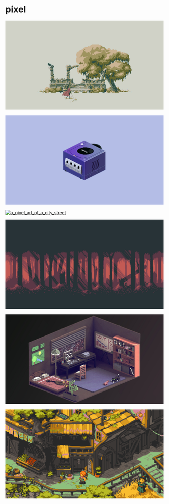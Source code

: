 # pixel

<a href="a_pixel_art_of_a_person_walking_by_a_building.jpg"><img alt="a_pixel_art_of_a_person_walking_by_a_building" src="a_pixel_art_of_a_person_walking_by_a_building.jpg"></a>

<a href="a_purple_cube_with_a_black_circle_and_buttons.jpg"><img alt="a_purple_cube_with_a_black_circle_and_buttons" src="a_purple_cube_with_a_black_circle_and_buttons.jpg"></a>

<a href="a_pixel_art_of_a_city_street.png"><img alt="a_pixel_art_of_a_city_street" src="a_pixel_art_of_a_city_street.png"></a>

<a href="a_video_game_screen_with_trees_and_bushes.jpg"><img alt="a_video_game_screen_with_trees_and_bushes" src="a_video_game_screen_with_trees_and_bushes.jpg"></a>

<a href="a_computer_room_with_a_desk_and_a_computer_monitor.jpg"><img alt="a_computer_room_with_a_desk_and_a_computer_monitor" src="a_computer_room_with_a_desk_and_a_computer_monitor.jpg"></a>

<a href="a_pixel_art_of_a_building.png"><img alt="a_pixel_art_of_a_building" src="a_pixel_art_of_a_building.png"></a>

